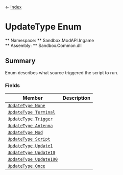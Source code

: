 ← [Index](index.md)
# UpdateType Enum
** Namespace: ** Sandbox.ModAPI.Ingame  
** Assembly: ** Sandbox.Common.dll  
## Summary
Enum describes what source triggered the script to run.
### Fields
|Member|Description|
|---|---|
|[`UpdateType None`](Sandbox.ModAPI.Ingame.None.md)||
|[`UpdateType Terminal`](Sandbox.ModAPI.Ingame.Terminal.md)||
|[`UpdateType Trigger`](Sandbox.ModAPI.Ingame.Trigger.md)||
|[`UpdateType Antenna`](Sandbox.ModAPI.Ingame.Antenna.md)||
|[`UpdateType Mod`](Sandbox.ModAPI.Ingame.Mod.md)||
|[`UpdateType Script`](Sandbox.ModAPI.Ingame.Script.md)||
|[`UpdateType Update1`](Sandbox.ModAPI.Ingame.Update1.md)||
|[`UpdateType Update10`](Sandbox.ModAPI.Ingame.Update10.md)||
|[`UpdateType Update100`](Sandbox.ModAPI.Ingame.Update100.md)||
|[`UpdateType Once`](Sandbox.ModAPI.Ingame.Once.md)||

